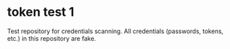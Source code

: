 # token test 1

Test repository for credentials scanning. All credentials (passwords, tokens, etc.) in this repository are fake.
